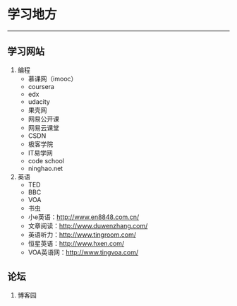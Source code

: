 # 学习地方

***

## 学习网站

1. 编程
   - 慕课网（imooc）
   - coursera
   - edx
   - udacity
   - 果壳网
   - 网易公开课
   - 网易云课堂
   - CSDN
   - 极客学院
   - IT易学网
   - code school
   - ninghao.net
2. 英语
   - TED
   - BBC
   - VOA
   - 书虫
   - 小e英语：http://www.en8848.com.cn/
   - 文章阅读：http://www.duwenzhang.com/
   - 英语听力：http://www.tingroom.com/
   - 恒星英语：http://www.hxen.com/
   - VOA英语网：http://www.tingvoa.com/

## 论坛

1. 博客园

